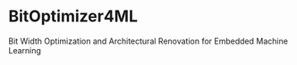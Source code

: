 # BitOptimizer4ML
Bit Width Optimization and Architectural Renovation for Embedded Machine Learning

## 
